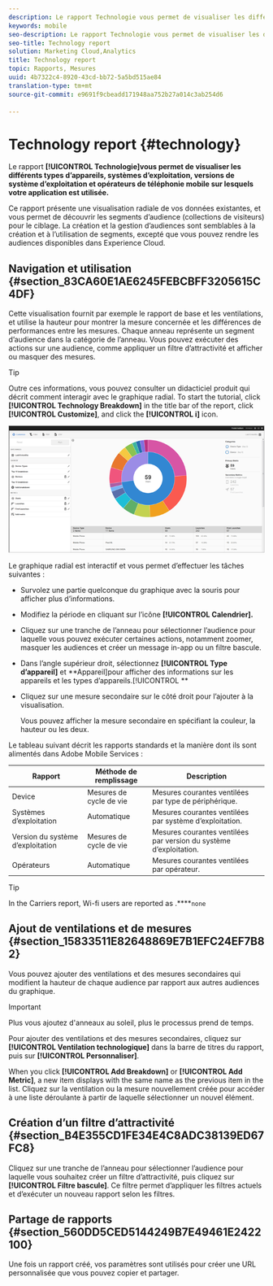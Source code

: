 ```yaml
---
description: Le rapport Technologie vous permet de visualiser les différents types d’appareils, systèmes d’exploitation, versions de système d’exploitation et opérateurs de téléphonie mobile sur lesquels votre application est utilisée.
keywords: mobile
seo-description: Le rapport Technologie vous permet de visualiser les différents types d’appareils, systèmes d’exploitation, versions de système d’exploitation et opérateurs de téléphonie mobile sur lesquels votre application est utilisée.
seo-title: Technology report
solution: Marketing Cloud,Analytics
title: Technology report
topic: Rapports, Mesures
uuid: 4b7322c4-8920-43cd-bb72-5a5bd515ae84
translation-type: tm+mt
source-git-commit: e9691f9cbeadd171948aa752b27a014c3ab254d6

---
```



# Technology report {#technology}

Le rapport **[!UICONTROL Technologie]vous permet de visualiser les différents types d’appareils, systèmes d’exploitation, versions de système d’exploitation et opérateurs de téléphonie mobile sur lesquels votre application est utilisée.**

Ce rapport présente une visualisation radiale de vos données existantes, et vous permet de découvrir les segments d’audience (collections de visiteurs) pour le ciblage. La création et la gestion d’audiences sont semblables à la création et à l’utilisation de segments, excepté que vous pouvez rendre les audiences disponibles dans Experience Cloud.

## Navigation et utilisation {#section_83CA60E1AE6245FEBCBFF3205615C4DF}

Cette visualisation fournit par exemple le rapport de base et les ventilations, et utilise la hauteur pour montrer la mesure concernée et les différences de performances entre les mesures. Chaque anneau représente un segment d’audience dans la catégorie de l’anneau. Vous pouvez exécuter des actions sur une audience, comme appliquer un filtre d’attractivité et afficher ou masquer des mesures.

>[!TIP]
>
>Outre ces informations, vous pouvez consulter un didacticiel produit qui décrit comment interagir avec le graphique radial. To start the tutorial, click **[!UICONTROL Technology Breakdown]** in the title bar of the report, click **[!UICONTROL Customize]**, and click the **[!UICONTROL i]** icon.

![](assets/report_technology.png)

Le graphique radial est interactif et vous permet d’effectuer les tâches suivantes :

* Survolez une partie quelconque du graphique avec la souris pour afficher plus d’informations.
* Modifiez la période en cliquant sur l’icône **[!UICONTROL Calendrier].**
* Cliquez sur une tranche de l’anneau pour sélectionner l’audience pour laquelle vous pouvez exécuter certaines actions, notamment zoomer, masquer les audiences et créer un message in-app ou un filtre bascule.
* Dans l’angle supérieur droit, sélectionnez **[!UICONTROL Type d’appareil]** et **Appareil]pour afficher des informations sur les appareils et les types d’appareils.[!UICONTROL **

* Cliquez sur une mesure secondaire sur le côté droit pour l’ajouter à la visualisation.

   Vous pouvez afficher la mesure secondaire en spécifiant la couleur, la hauteur ou les deux.

Le tableau suivant décrit les rapports standards et la manière dont ils sont alimentés dans Adobe Mobile Services :

| Rapport | Méthode de remplissage | Description |
|--- |--- |--- |
| Device   | Mesures de cycle de vie | Mesures courantes ventilées par type de périphérique. |
| Systèmes d’exploitation | Automatique | Mesures courantes ventilées par système d’exploitation. |
| Version du système d’exploitation | Mesures de cycle de vie | Mesures courantes ventilées par version du système d’exploitation. |
| Opérateurs | Automatique | Mesures courantes ventilées par opérateur. |

>[!TIP]
>
>In the Carriers report, Wi-fi users are reported as .****`none`


## Ajout de ventilations et de mesures {#section_15833511E82648869E7B1EFC24EF7B82}

Vous pouvez ajouter des ventilations et des mesures secondaires qui modifient la hauteur de chaque audience par rapport aux autres audiences du graphique.

>[!IMPORTANT]
>
>Plus vous ajoutez d'anneaux au soleil, plus le processus prend de temps.

Pour ajouter des ventilations et des mesures secondaires, cliquez sur **[!UICONTROL Ventilation technologique]** dans la barre de titres du rapport, puis sur **[!UICONTROL Personnaliser]**.

When you click **[!UICONTROL Add Breakdown]** or **[!UICONTROL Add Metric]**, a new item displays with the same name as the previous item in the list. Cliquez sur la ventilation ou la mesure nouvellement créée pour accéder à une liste déroulante à partir de laquelle sélectionner un nouvel élément.

## Création d’un filtre d’attractivité {#section_B4E355CD1FE34E4C8ADC38139ED67FC8}

Cliquez sur une tranche de l’anneau pour sélectionner l’audience pour laquelle vous souhaitez créer un filtre d’attractivité, puis cliquez sur **[!UICONTROL Filtre bascule]**. Ce filtre permet d’appliquer les filtres actuels et d’exécuter un nouveau rapport selon les filtres.

## Partage de rapports {#section_560DD5CED5144249B7E49461E2422100}

Une fois un rapport créé, vos paramètres sont utilisés pour créer une URL personnalisée que vous pouvez copier et partager.
